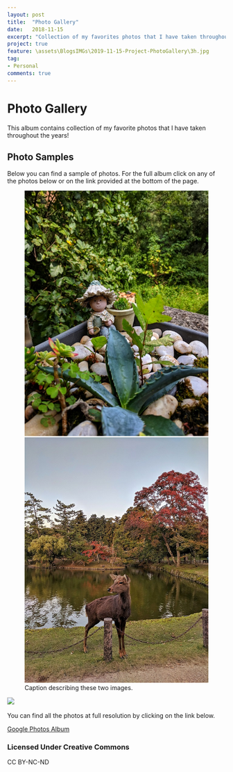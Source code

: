 ```yaml
---
layout: post
title:  "Photo Gallery"
date:   2018-11-15
excerpt: "Collection of my favorites photos that I have taken throughout the years!"
project: true
feature: \assets\BlogsIMGs\2019-11-15-Project-PhotoGallery\3h.jpg
tag:
- Personal 
comments: true
---
```


# Photo Gallery 

This album contains collection of my favorite photos that I have taken throughout the years!

## Photo Samples

Below you can find a sample of photos. For the full album click on any of the photos below or on the link provided at the bottom of the page. 

<figure class="half">
    <a href="https://photos.app.goo.gl/Woxi6NiTtdRyaSbK9"><img src="\assets\BlogsIMGs\2019-11-15-Project-PhotoGallery\1v.jpg"></a>
    <a href="https://photos.app.goo.gl/Woxi6NiTtdRyaSbK9"><img src="\assets\BlogsIMGs\2019-11-15-Project-PhotoGallery\2v.jpg"></a>
    <figcaption>Caption describing these two images.</figcaption>
</figure>

<a href='https://photos.google.com/share/AF1QipPLwk2EZzBGL3Rjaep5phUnyf6QmrPdeJ2NgDShKQ957YiLwVOelomMhIHOEoOi4Q?key=WUVWREdZV3lmNXNETm9jZGRjcEdMU3Q3UF85Q0N3&source=ctrlq.org'><img src='https://lh3.googleusercontent.com/DKrjTexbXm5ZVDwAzSav6XM-vluiasAM4rNfy84g-Amyxp1WGb_oDts6g35N9xdOzWBHqITh6H1JAPWnazqmI92dkCq1trnijSevW441awdcKPcGxVOc2eiR0pLZWEZk9H-i2QT83Wc=w2400' /></a>

You can find all the photos at full resolution by clicking on the link below.

<a href="https://photos.app.goo.gl/Woxi6NiTtdRyaSbK9" class="btn btn-info">Google Photos Album</a>

### Licensed Under Creative Commons

CC BY-NC-ND
